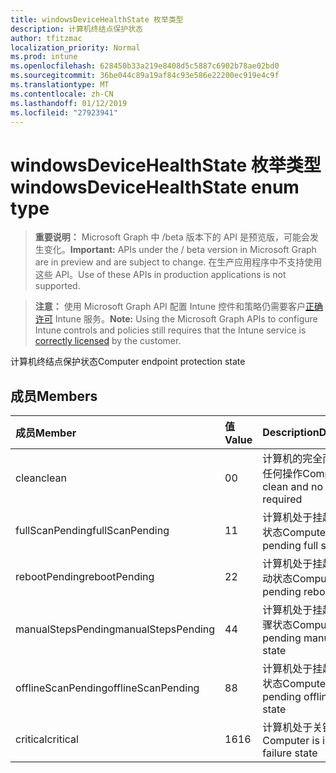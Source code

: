 ```yaml
---
title: windowsDeviceHealthState 枚举类型
description: 计算机终结点保护状态
author: tfitzmac
localization_priority: Normal
ms.prod: intune
ms.openlocfilehash: 628450b33a219e8408d5c5887c6902b78ae02bd0
ms.sourcegitcommit: 36be044c89a19af84c93e586e22200ec919e4c9f
ms.translationtype: MT
ms.contentlocale: zh-CN
ms.lasthandoff: 01/12/2019
ms.locfileid: "27923941"
---
```

# <a name="windowsdevicehealthstate-enum-type"></a><span data-ttu-id="e402f-103">windowsDeviceHealthState 枚举类型</span><span class="sxs-lookup"><span data-stu-id="e402f-103">windowsDeviceHealthState enum type</span></span>

> <span data-ttu-id="e402f-104">**重要说明：** Microsoft Graph 中 /beta 版本下的 API 是预览版，可能会发生变化。</span><span class="sxs-lookup"><span data-stu-id="e402f-104">**Important:** APIs under the / beta version in Microsoft Graph are in preview and are subject to change.</span></span> <span data-ttu-id="e402f-105">在生产应用程序中不支持使用这些 API。</span><span class="sxs-lookup"><span data-stu-id="e402f-105">Use of these APIs in production applications is not supported.</span></span>

> <span data-ttu-id="e402f-106">**注意：** 使用 Microsoft Graph API 配置 Intune 控件和策略仍需要客户[正确许可](https://go.microsoft.com/fwlink/?linkid=839381) Intune 服务。</span><span class="sxs-lookup"><span data-stu-id="e402f-106">**Note:** Using the Microsoft Graph APIs to configure Intune controls and policies still requires that the Intune service is [correctly licensed](https://go.microsoft.com/fwlink/?linkid=839381) by the customer.</span></span>

<span data-ttu-id="e402f-107">计算机终结点保护状态</span><span class="sxs-lookup"><span data-stu-id="e402f-107">Computer endpoint protection state</span></span>
## <a name="members"></a><span data-ttu-id="e402f-108">成员</span><span class="sxs-lookup"><span data-stu-id="e402f-108">Members</span></span>
|<span data-ttu-id="e402f-109">成员</span><span class="sxs-lookup"><span data-stu-id="e402f-109">Member</span></span>|<span data-ttu-id="e402f-110">值</span><span class="sxs-lookup"><span data-stu-id="e402f-110">Value</span></span>|<span data-ttu-id="e402f-111">Description</span><span class="sxs-lookup"><span data-stu-id="e402f-111">Description</span></span>|
|:---|:---|:---|
|<span data-ttu-id="e402f-112">clean</span><span class="sxs-lookup"><span data-stu-id="e402f-112">clean</span></span>|<span data-ttu-id="e402f-113">0</span><span class="sxs-lookup"><span data-stu-id="e402f-113">0</span></span>|<span data-ttu-id="e402f-114">计算机的完全而不不需要任何操作</span><span class="sxs-lookup"><span data-stu-id="e402f-114">Computer is clean and no action is required</span></span>|
|<span data-ttu-id="e402f-115">fullScanPending</span><span class="sxs-lookup"><span data-stu-id="e402f-115">fullScanPending</span></span>|<span data-ttu-id="e402f-116">1</span><span class="sxs-lookup"><span data-stu-id="e402f-116">1</span></span>|<span data-ttu-id="e402f-117">计算机处于挂起完全扫描状态</span><span class="sxs-lookup"><span data-stu-id="e402f-117">Computer is in pending full scan state</span></span>|
|<span data-ttu-id="e402f-118">rebootPending</span><span class="sxs-lookup"><span data-stu-id="e402f-118">rebootPending</span></span>|<span data-ttu-id="e402f-119">2</span><span class="sxs-lookup"><span data-stu-id="e402f-119">2</span></span>|<span data-ttu-id="e402f-120">计算机处于挂起的重新启动状态</span><span class="sxs-lookup"><span data-stu-id="e402f-120">Computer is in pending reboot state</span></span>|
|<span data-ttu-id="e402f-121">manualStepsPending</span><span class="sxs-lookup"><span data-stu-id="e402f-121">manualStepsPending</span></span>|<span data-ttu-id="e402f-122">4</span><span class="sxs-lookup"><span data-stu-id="e402f-122">4</span></span>|<span data-ttu-id="e402f-123">计算机处于挂起的手动步骤状态</span><span class="sxs-lookup"><span data-stu-id="e402f-123">Computer is in pending manual steps state</span></span>|
|<span data-ttu-id="e402f-124">offlineScanPending</span><span class="sxs-lookup"><span data-stu-id="e402f-124">offlineScanPending</span></span>|<span data-ttu-id="e402f-125">8</span><span class="sxs-lookup"><span data-stu-id="e402f-125">8</span></span>|<span data-ttu-id="e402f-126">计算机处于挂起脱机扫描状态</span><span class="sxs-lookup"><span data-stu-id="e402f-126">Computer is in pending offline scan state</span></span>|
|<span data-ttu-id="e402f-127">critical</span><span class="sxs-lookup"><span data-stu-id="e402f-127">critical</span></span>|<span data-ttu-id="e402f-128">16</span><span class="sxs-lookup"><span data-stu-id="e402f-128">16</span></span>|<span data-ttu-id="e402f-129">计算机处于关键失败状态</span><span class="sxs-lookup"><span data-stu-id="e402f-129">Computer is in critical failure state</span></span>|





